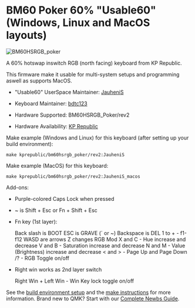 # BM60 Poker 60% "Usable60" (Windows, Linux and MacOS layouts)

![BM60HSRGB_poker](https://i.imgur.com/OzxCrGb.png)

A 60% hotswap inswitch RGB (north facing) keyboard from KP Republic.

This firmware make it usable for multi-system setups and programming aswell as supports MacOS.

* "Usable60" UserSpace Maintainer: [JauheniS](https://github.com/JauheniS)

* Keyboard Maintainer: [bdtc123](https://github.com/bdtc123)
* Hardware Supported: BM60HSRGB_Poker/rev2
* Hardware Availability: [KP Republic](https://kprepublic.com/products/bm60-rgb-poker-60-gh60-hot-swap-custom-mechanical-keyboard-pcb-program-qmk-underglow-type-c)

Make example (Windows and Linux) for this keyboard (after setting up your build environment):

    make kprepublic/bm60hsrgb_poker/rev2:JauheniS

Make example (MacOS) for this keyboard:

    make kprepublic/bm60hsrgb_poker/rev2:JauheniS_macos

Add-ons:

* Purple-colored Caps Lock when pressed
* ~ is Shift + Esc or Fn + Shift + Esc
* Fn key (1st layer):

    Back slash is BOOT
    ESC is GRAVE (` or ~)
    Backspace is DEL
    1 to + - f1-f12
    WASD are arrows
    Z changes RGB Mod
    X and C - Hue increase and decrease
    V and B - Saturation increase and decrease
    N and M - Value (Brightness) increase and decrease
    < and > - Page Up and Page Down
    /? - RGB Toggle on/off

* Right win works as 2nd layer switch

    Right Win + Left Win - Win Key lock toggle on/off

See the [build environment setup](https://docs.qmk.fm/#/getting_started_build_tools) and the [make instructions](https://docs.qmk.fm/#/getting_started_make_guide) for more information. Brand new to QMK? Start with our [Complete Newbs Guide](https://docs.qmk.fm/#/newbs).
